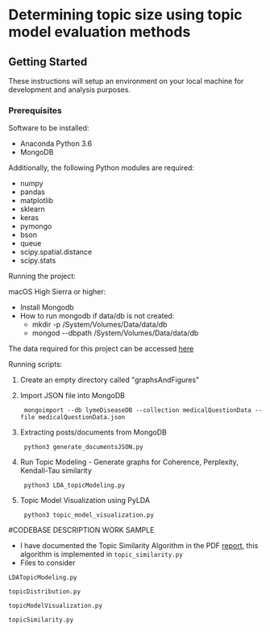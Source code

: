 # Determining topic size using topic model evaluation methods

## Getting Started

These instructions will setup an environment on your local machine for development and analysis purposes.

### Prerequisites

Software to be installed:

* Anaconda Python 3.6
* MongoDB

Additionally, the following Python modules are required:

* numpy
* pandas
* matplotlib
* sklearn
* keras
* pymongo
* bson
* queue
* scipy.spatial.distance
* scipy.stats

Running the project:

macOS High Sierra or higher:
* Install Mongodb
* How to run mongodb if data/db is not created:
  * mkdir -p /System/Volumes/Data/data/db
  * mongod --dbpath /System/Volumes/Data/data/db
  
The data required for this project can be accessed [here](https://drive.google.com/drive/folders/1eIKizQOROuz-dF5icmGT8EmILLoKLGOg?usp=sharing)
  
 
Running scripts:
1. Create an empty directory called "graphsAndFigures"
2. Import JSON file into MongoDB
   ```
    mongoimport --db lymeDiseaseDB --collection medicalQuestionData --file medicalQuestionData.json
   ```
3. Extracting posts/documents from MongoDB
   ```
    python3 generate_documentsJSON.py
   ```
4. Run Topic Modeling - Generate graphs for Coherence, Perplexity, Kendall-Tau similarity
   ```
    python3 LDA_topicModeling.py
   ```

5. Topic Model Visualization using PyLDA
   ```
    python3 topic_model_visualization.py
   ```



#CODEBASE DESCRIPTION WORK SAMPLE
* I have documented the Topic Similarity Algorithm in the PDF [report](https://github.com/Aditya9517/Lymenet-Analysis/blob/master/LymeNetReport_AdityaJayanti.pdf), this algorithm is implemented in ```topic_similarity.py```
* Files to consider
```
LDATopicModeling.py
```

```
topicDistribution.py
```

```
topicModelVisualization.py
```

```
topicSimilarity.py
```
